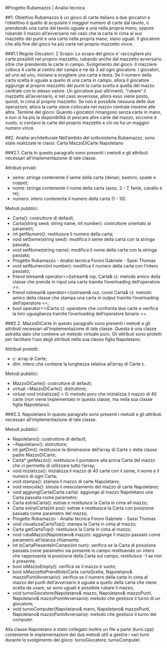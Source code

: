 #Progetto Rubamazzo | Analisi tecnica

##1. Obiettivo
Rubamazzo è un gioco di carte italiano a due giocatori e l’obiettivo è quello di acquisire il maggior numero di carte dal tavolo, o prendendo una carta dal tavolo uguale a una nella propria mano, oppure rubando il mazzo all’avversario nel caso che la carta in cima al suo mazzetto dei punti e una carta nella propria mano, siano uguali.
Il giocatore che alla fine del gioco ha più carte nel proprio mazzetto vince.

###1.1 Regole 
Giocatori: 2
Scopo: Lo scopo del gioco e' raccogliere più carte possibili nel proprio mazzetto, rubando anche dal mazzetto avversario oltre che prendendo le carte in campo.
Svolgimento del gioco:
Il mazziere colloca 4 carte al centro del campo e ne dà 3 ad ogni giocatore.
I giocatori, ad uno ad uno, iniziano a scegliere una carta a testa. 
Se il numero della carta scelta è uguale a quello di una carta in campo, allora il giocatore aggiunge al proprio mazzetto dei punti la carta scelta e quella del mazzo centrale con lo stesso valore.
Un giocatore può altrimenti, “rubare” il mazzetto all’avversario, e nel caso avvenisse, allora esso viene posto, quindi, in cima al proprio mazzetto.
Se non è possibile nessuna delle due operazioni, allora la carta viene collocata nel mazzo centrale insieme alle altre.
Termine del gioco: Quando i giocatori rimangono senza carte in mano, e non si ha più la disponibilità di pescare altre carte dal mazzo, siccome è vuoto, si contano le carte del proprio mazzetto e chi ne ha un maggior numero vince.

##2. Analisi architetturale
Nell’ambito del sottosistema Rubamazzo, sono state realizzate le classi:
Carta
MazzoDiCarte
Napoletano

###2.1. Carta
In questo paragrafo sono presenti i metodi e gli attributi necessari all’implementazione di tale classe.

Attributi privati: 
- seme: stringa contenente il seme della carta (denari, bastoni, spade e coppe);
- nome: stringa contenente il nome della carta (asso, 2 - 7, fante, cavallo e re);
- numero: intero contenente il numero della carta (1 - 10).

Metodi pubblici:
- Carta(): costruttore di default;
- Carta(string seed, string name, int number): costruttore orientato ai parametri;
- int getNumero(): restituisce il numero della carta;
- void setSeme(string seed): modifica il seme della carta con la stringa passata;
- void setNome(string name): modifica il nome della carta con la stringa passata;
- Progetto Rubamazzo - Analisi tecnica			Foroni Gabriele - Sassi Thomas
- void setNumero(int number): modifica il numero della carta con l’intero passato;
- friend istream& operator>>(istream& inp, Carta& c): metodo amico della classe che prende in input una carta tramite l’overloading dell’operatore >>;
- friend ostream& operator<<(ostream& out, const Carta& c): metodo amico della classe che stampa una carta in output tramite l’overloading dell’operatore <<;
- bool operator==(Carta c): operatore che confronta due carte e verifica la loro uguaglianza tramite l’overloading dell’operatore binario ==.

###2.2. MazzoDiCarte
In questo paragrafo sono presenti i metodi e gli attributi necessari all’implementazione di tale classe.
Questa è una classe astratta dato che contiene un metodo virtuale puro.
Gli attributi sono protetti per facilitare l’uso degli attributi nella sua classe figlia Napoletano.

Attributi protetti: 
- c: array di Carte;
- dim: intero che contiene la lunghezza relativa all’array di Carte c.

Metodi pubblici:
- MazzoDiCarte(): costruttore di default;
- virtual ~MazzoDiCarte(): distruttore;
- virtual void inizializza() = 0: metodo puro che inizializza il mazzo di 40 carte (non viene implementato in questa classe, ma nella sua classe figlia Napoletano).

###2.3. Napoletano
In questo paragrafo sono presenti i metodi e gli attributi necessari all’implementazione di tale classe.

Metodi pubblici: 
- Napoletano(): costruttore di default;
- ~Napoletano(): distruttore;
- int getDim(): restituisce la dimensione dell’array di Carte c della classe padre MazzoDiCarte;
- Carta* getMazzo(): restituisce il puntatore alla prima Carta del mazzo che ci permette di utilizzare tutto l’array;
- void inizializza(): inizializza il mazzo di 40 carte con il seme, il nome e il numero di ogni Carta;
- void stampa(): stampa il mazzo di carte Napoletano;
- void mescola(): simula il mescolamento del mazzo di carte Napoletano;
- void aggiungiCarta(Carta carta): aggiunge al mazzo Napoletano una Carta passata come parametro;
- Carta estraiCarta(): estrae e restituisce la Carta in cima all mazzo;
- Carta estraiCarta(int pos): estrae e restituisce la Carta con posizione passata come parametro del mazzo;
- Progetto Rubamazzo - Analisi tecnica			Foroni Gabriele - Sassi Thomas
- void visualizzaCartaTop(): stampa la Carta in cima al mazzo;
- Carta getCartaTop(): restituisce la Carta in cima al mazzo;
- void rubaMazzo(Napoletano& mazzo): aggiunge il mazzo passato come parametro all’istanza chiamante;
- int isCartaPresenteInCampo(int num): verifica se la Carta di posizione passata come parametro sia presente in campo restituendo un intero che rappresenta la posizione della Carta sul campo, restituisce -1 se non è presente;
- bool isMazzoEmpty(): verifica se il mazzo è vuoto;
- bool isMazzettoPrendibile(Carta cartaScelta, Napoletano& mazzoPuntiAvversario): verifica se il numero della carta in cima al mazzo dei punti dell’avversario è uguale a quello della carta che viene scelta da usare, se sono uguali è possibile rubare il mazzo;
- void turnoGiocatore(Napoletano& mazzo, Napoletano& mazzoPunti, Napoletano& mazzoPuntiAvversario): metodo che gestisce il turno di un giocatore;
- void turnoComputer(Napoletano& mano, Napoletano& mazzoPunti, Napoletano& mazzoPuntiAvversario): metodo che gestisce il turno del computer.

Alla classe Napoletano è stato collegato inoltre un file a parte (turni.cpp) contenente le implementazioni dei due metodi utili a gestire i vari turni durante lo svolgimento del gioco:
turnoGiocatore;
turnoComputer.
